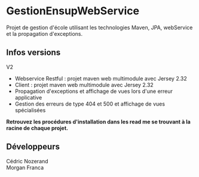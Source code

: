 # GestionEnsupWebService

Projet de gestion d'école utilisant les technologies Maven, JPA, webService et la propagation d'exceptions.

## Infos versions

V2
- Webservice Restful : projet maven web multimodule avec Jersey 2.32
- Client : projet maven web multimodule avec Jersey 2.32
- Propagation d'exceptions et affichage de vues lors d'une erreur applicative
- Gestion des erreurs de type 404 et 500 et affichage de vues spécialisées

**Retrouvez les procédures d'installation dans les read me se trouvant à la racine de chaque projet.**

## Développeurs

Cédric Nozerand    
Morgan Franca
